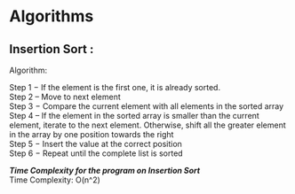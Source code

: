 # Algorithms
<h2>Insertion Sort : </h2>

Algorithm:

Step 1 − If the element is the first one, it is already sorted. <br>
Step 2 – Move to next element <br>
Step 3 − Compare the current element with all elements in the sorted array <br>
Step 4 – If the element in the sorted array is smaller than the current element, iterate to the next element. Otherwise, shift all the greater element in the array by one position towards the right <br>
Step 5 − Insert the value at the correct position <br>
Step 6 − Repeat until the complete list is sorted <br>

***Time Complexity for the program on Insertion Sort*** <br>
Time Complexity: O(n^2)
